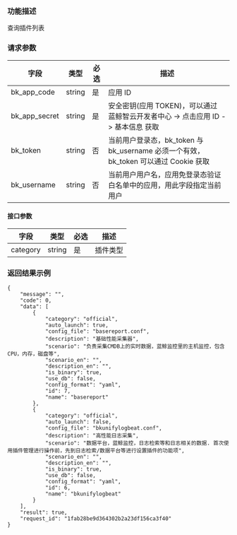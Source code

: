 ### 功能描述

查询插件列表

### 请求参数

| 字段 | 类型 | 必选 |  描述 |
|-----------|------------|--------|------------|
| bk_app_code  |  string    | 是 | 应用 ID     |
| bk_app_secret|  string    | 是 | 安全密钥(应用 TOKEN)，可以通过 蓝鲸智云开发者中心 -&gt; 点击应用 ID -&gt; 基本信息 获取 |
| bk_token     |  string    | 否 | 当前用户登录态，bk_token 与 bk_username 必须一个有效，bk_token 可以通过 Cookie 获取 |
| bk_username  |  string    | 否 | 当前用户用户名，应用免登录态验证白名单中的应用，用此字段指定当前用户 |

#### 接口参数

| 字段     | 类型       | 必选 |描述                  |
|----------|------------|----------|-----------------------------|
| category | string | 是 | 插件类型 |

### 返回结果示例
```plain
{
    "message": "",
    "code": 0,
    "data": [
        {
            "category": "official",
            "auto_launch": true,
            "config_file": "basereport.conf",
            "description": "基础性能采集器",
            "scenario": "负责采集CMDB上的实时数据，蓝鲸监控里的主机监控，包含CPU，内存，磁盘等",
            "scenario_en": "",
            "description_en": "",
            "is_binary": true,
            "use_db": false,
            "config_format": "yaml",
            "id": 7,
            "name": "basereport"
        },
        {
            "category": "official",
            "auto_launch": false,
            "config_file": "bkunifylogbeat.conf",
            "description": "高性能日志采集",
            "scenario": "数据平台，蓝鲸监控，日志检索等和日志相关的数据. 首次使用插件管理进行操作前，先到日志检索/数据平台等进行设置插件的功能项",
            "scenario_en": "",
            "description_en": "",
            "is_binary": true,
            "use_db": false,
            "config_format": "yaml",
            "id": 6,
            "name": "bkunifylogbeat"
        }
    ],
    "result": true,
    "request_id": "1fab28be9d364302b2a23df156ca3f40"
}
```

